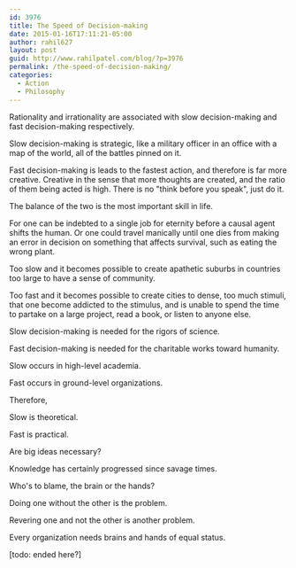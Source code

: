 ```yaml
---
id: 3976
title: The Speed of Decision-making
date: 2015-01-16T17:11:21-05:00
author: rahil627
layout: post
guid: http://www.rahilpatel.com/blog/?p=3976
permalink: /the-speed-of-decision-making/
categories:
  - Action
  - Philosophy
---
```

Rationality and irrationality are associated with slow decision-making and fast decision-making respectively.

Slow decision-making is strategic, like a military officer in an office with a map of the world, all of the battles pinned on it.

Fast decision-making is leads to the fastest action, and therefore is far more creative. Creative in the sense that more thoughts are created, and the ratio of them being acted is high. There is no "think before you speak", just do it.

The balance of the two is the most important skill in life.

For one can be indebted to a single job for eternity before a causal agent shifts the human. Or one could travel manically until one dies from making an error in decision on something that affects survival, such as eating the wrong plant.

Too slow and it becomes possible to create apathetic suburbs in countries too large to have a sense of community.

Too fast and it becomes possible to create cities to dense, too much stimuli, that one become addicted to the stimulus, and is unable to spend the time to partake on a large project, read a book, or listen to anyone else.

Slow decision-making is needed for the rigors of science.

Fast decision-making is needed for the charitable works toward humanity.

Slow occurs in high-level academia.

Fast occurs in ground-level organizations.

Therefore,

Slow is theoretical.

Fast is practical.

Are big ideas necessary?

Knowledge has certainly progressed since savage times.

Who's to blame, the brain or the hands?

Doing one without the other is the problem.

Revering one and not the other is another problem.

Every organization needs brains and hands of equal status.

[todo: ended here?]